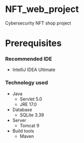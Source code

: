 # NFT_web_project
Cybersecurity NFT shop project

# Prerequisites
### Recommended IDE
  - IntelliJ IDEA Ultimate

### Technology used
- Java 
  - Servlet 5.0
  - JRE 17.0
- Database
  - SQLite 3.39
- Server
  - Tomcat 9
- Build tools
  - Maven
